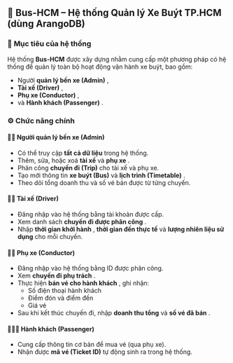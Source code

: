 
## 🚌 **Bus-HCM – Hệ thống Quản lý Xe Buýt TP.HCM (dùng ArangoDB)**

### 🎯 **Mục tiêu của hệ thống**

Hệ thống **Bus-HCM** được xây dựng nhằm cung cấp một phương pháp có hệ thống để quản lý toàn bộ hoạt động vận hành xe buýt, bao gồm:

* Người  **quản lý bến xe (Admin)** ,
* **Tài xế (Driver)** ,
* **Phụ xe (Conductor)** ,
* và  **Hành khách (Passenger)** .

### ⚙️ **Chức năng chính**

#### 👨‍💼 **Người quản lý bến xe (Admin)**

* Có thể truy cập **tất cả dữ liệu** trong hệ thống.
* Thêm, sửa, hoặc xoá **tài xế** và  **phụ xe** .
* Phân công **chuyến đi (Trip)** cho tài xế và phụ xe.
* Tạo mới thông tin **xe buýt (Bus)** và  **lịch trình (Timetable)** .
* Theo dõi tổng doanh thu và số vé bán được từ từng chuyến.

#### 👨‍✈️ **Tài xế (Driver)**

* Đăng nhập vào hệ thống bằng tài khoản được cấp.
* Xem danh sách  **chuyến đi được phân công** .
* Nhập  **thời gian khởi hành** , **thời gian đến thực tế** và **lượng nhiên liệu sử dụng** cho mỗi chuyến.

#### 🧍‍♂️ **Phụ xe (Conductor)**

* Đăng nhập vào hệ thống bằng ID được phân công.
* Xem  **chuyến đi phụ trách** .
* Thực hiện  **bán vé cho hành khách** , ghi nhận:
  * Số điện thoại hành khách
  * Điểm đón và điểm đến
  * Giá vé
* Sau khi kết thúc chuyến đi, nhập **doanh thu tổng** và  **số vé đã bán** .

#### 🧑‍🤝‍🧑 **Hành khách (Passenger)**

* Cung cấp thông tin cơ bản để mua vé (qua phụ xe).
* Nhận được **mã vé (Ticket ID)** tự động sinh ra trong hệ thống.
